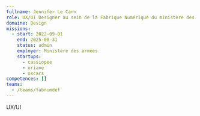 ```yaml
---
fullname: Jennifer Le Cann
role: UX/UI Designer au sein de la Fabrique Numérique du ministère des Armées
domaine: Design
missions:
  - start: 2022-09-01
    end: 2025-08-31
    status: admin
    employer: Ministère des armées
    startups:
      - cassiopee
      - oriane
      - oscars
competences: []
teams:
  - /teams/fabnumdef
---
```

UX/UI